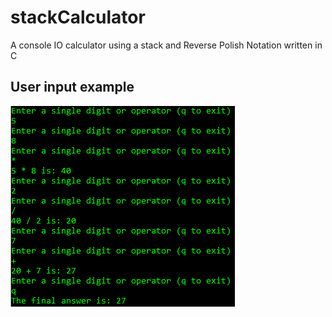 # stackCalculator

A console IO calculator using a stack and Reverse Polish Notation written in C

## User input example
![userInput](https://github.com/Bressette/stackCalculator/blob/master/Images/User%20input%20result.PNG)
